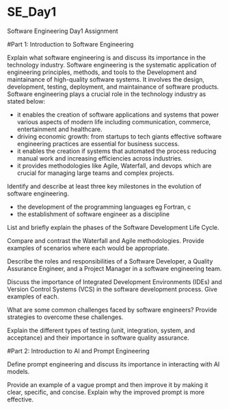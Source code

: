 # SE_Day1
Software Engineering Day1 Assignment

#Part 1: Introduction to Software Engineering

Explain what software engineering is and discuss its importance in the technology industry.
Software engineering is the systematic application of engineering principles, methods, and tools to the Development and maintainance of high-quality software systems. It involves the design, development, testing, deployment, and maintainance of software products.
Software engineering plays a crucial role in the technology industry as stated below:
- it enables the creation of software applications and systems that power various  aspects of modern life including communication, commerce, entertainment and healthcare.
- driving economic growth: from startups to tech giants effective software engineering practices are essential for business success.
- it enables the creation if systems that automated the process reducing manual work and increasing efficiencies across industries.
- it provides methodologies like Agile, Waterfall,  and devops which are crucial for managing large teams and complex projects.


Identify and describe at least three key milestones in the evolution of software engineering.
- the development of the programming languages eg Fortran, c
- the establishment of software engineer as a discipline 

List and briefly explain the phases of the Software Development Life Cycle.


Compare and contrast the Waterfall and Agile methodologies. Provide examples of scenarios where each would be appropriate.


Describe the roles and responsibilities of a Software Developer, a Quality Assurance Engineer, and a Project Manager in a software engineering team.


Discuss the importance of Integrated Development Environments (IDEs) and Version Control Systems (VCS) in the software development process. Give examples of each.


What are some common challenges faced by software engineers? Provide strategies to overcome these challenges.


Explain the different types of testing (unit, integration, system, and acceptance) and their importance in software quality assurance.


#Part 2: Introduction to AI and Prompt Engineering


Define prompt engineering and discuss its importance in interacting with AI models.


Provide an example of a vague prompt and then improve it by making it clear, specific, and concise. Explain why the improved prompt is more effective.
